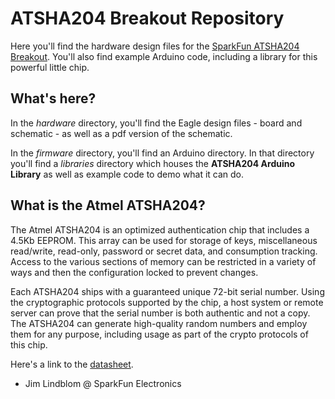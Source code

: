 # ATSHA204 Breakout Repository
Here you'll find the hardware design files for the [SparkFun ATSHA204 Breakout](https://www.sparkfun.com/products/11551). You'll also find example Arduino code, including a library for this powerful little chip.

## What's here?
In the *hardware* directory, you'll find the Eagle design files - board and schematic - as well as a pdf version of the schematic.

In the *firmware* directory, you'll find an Arduino directory. In that directory you'll find a *libraries* directory which houses the **ATSHA204 Arduino Library** as well as example code to demo what it can do. 

## What is the Atmel ATSHA204?
The Atmel ATSHA204 is an optimized authentication chip that includes a 4.5Kb EEPROM. This array can be used for storage of keys, miscellaneous read/write, read-only, password or secret data, and consumption tracking. Access to the various sections of memory can be restricted in a variety of ways and then the configuration locked to prevent changes.

Each ATSHA204 ships with a guaranteed unique 72-bit serial number. Using the cryptographic protocols supported by the chip, a host system or remote server can prove that the serial number is both authentic and not a copy. The ATSHA204 can generate high-quality random numbers and employ them for any purpose, including usage as part of the crypto protocols of this chip.

Here's a link to the [datasheet](http://www.atmel.com/Images/doc8740.pdf).

- Jim Lindblom @ SparkFun Electronics